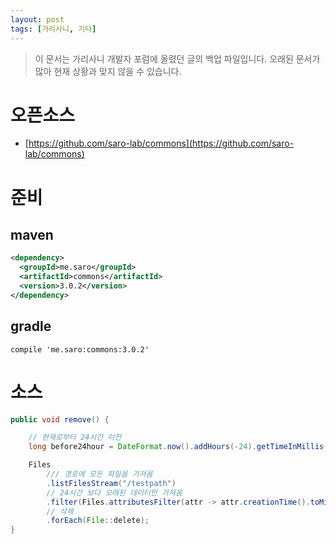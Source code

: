 ```yaml
---
layout: post
tags: [가리사니, 기타]
---
```


> 이 문서는 가리사니 개발자 포럼에 올렸던 글의 백업 파일입니다.
오래된 문서가 많아 현재 상황과 맞지 않을 수 있습니다.



# 오픈소스
- [https://github.com/saro-lab/commons](https://github.com/saro-lab/commons)

# 준비
## maven
``` xml
<dependency>
  <groupId>me.saro</groupId>
  <artifactId>commons</artifactId>
  <version>3.0.2</version>
</dependency>
```

## gradle
```
compile 'me.saro:commons:3.0.2'
```

# 소스
``` java
public void remove() {

    // 현재로부터 24시간 이전
    long before24hour = DateFormat.now().addHours(-24).getTimeInMillis();

    Files
        /// 경로에 모든 파일을 가져옴
        .listFilesStream("/testpath")
        // 24시간 보다 오래된 데이터만 가져옴
        .filter(Files.attributesFilter(attr -> attr.creationTime().toMillis() < before24hour))
        // 삭제
        .forEach(File::delete);
}
```